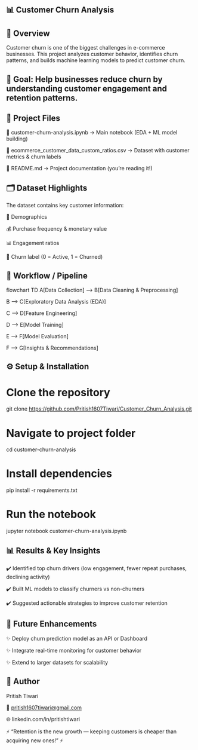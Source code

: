 ## 📊 Customer Churn Analysis

## 📌 Overview

Customer churn is one of the biggest challenges in e-commerce businesses.
This project analyzes customer behavior, identifies churn patterns, and builds machine learning models to predict customer churn.

## 🔑 Goal: Help businesses reduce churn by understanding customer engagement and retention patterns.

## 📂 Project Files

📁 customer-churn-analysis.ipynb → Main notebook (EDA + ML model building)

📁 ecommerce_customer_data_custom_ratios.csv → Dataset with customer metrics & churn labels

📁 README.md → Project documentation (you’re reading it!)

## 🗂 Dataset Highlights

The dataset contains key customer information:

👤 Demographics

💰 Purchase frequency & monetary value

📊 Engagement ratios

🔄 Churn label (0 = Active, 1 = Churned)

## 🚀 Workflow / Pipeline
flowchart TD
A[Data Collection] --> B[Data Cleaning & Preprocessing]

B --> C[Exploratory Data Analysis (EDA)]

C --> D[Feature Engineering]

D --> E[Model Training]

E --> F[Model Evaluation]

F --> G[Insights & Recommendations]

## ⚙️ Setup & Installation

# Clone the repository

git clone https://github.com/Pritish1607Tiwari/Customer_Churn_Analysis.git

# Navigate to project folder

cd customer-churn-analysis

# Install dependencies

pip install -r requirements.txt

# Run the notebook

jupyter notebook customer-churn-analysis.ipynb

## 📊 Results & Key Insights

✔️ Identified top churn drivers (low engagement, fewer repeat purchases, declining activity)

✔️ Built ML models to classify churners vs non-churners

✔️ Suggested actionable strategies to improve customer retention

## 🔮 Future Enhancements

✨ Deploy churn prediction model as an API or Dashboard

✨ Integrate real-time monitoring for customer behavior

✨ Extend to larger datasets for scalability

## 👤 Author

Pritish Tiwari

📧 pritish1607tiwari@gmail.com

🌐 linkedin.com/in/pritishtiwari

⚡ “Retention is the new growth — keeping customers is cheaper than acquiring new ones!” ⚡

